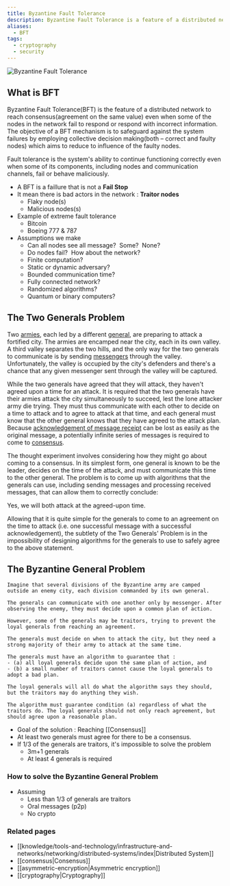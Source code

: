 ```yaml
---
title: Byzantine Fault Tolerance
description: Byzantine Fault Tolerance is a feature of a distributed network to reach consensus(agreement on the same value) even when some of the nodes in the network fail to respond or respond with incorrect information.
aliases:
  - BFT
tags:
  - cryptography
  - security
---
```


![Byzantine Fault Tolerance](https://www.youtube.com/embed/_e4wNoTV3Gw?list=PLOE1GTZ5ouRPbpTnrZ3Wqjamfwn_Q5Y9A)

## What is BFT
Byzantine Fault Tolerance(BFT) is the feature of a distributed network to reach consensus(agreement on the same value) even when some of the nodes in the network fail to respond or respond with incorrect information. The objective of a BFT mechanism is to safeguard against the system failures by employing collective decision making(both – correct and faulty nodes) which aims to reduce to influence of the faulty nodes.

Fault tolerance is the system's ability to continue functioning correctly even when some of its components, including nodes and communication channels, fail or behave maliciously.


- A BFT is a faillure that is not a **Fail Stop**
- It mean there is bad actors in the network : **Traitor nodes**
	- Flaky node(s)
	- Malicious nodes(s)
- Example of extreme fault tolerance
	- Bitcoin
	- Boeing 777 & 787
- Assumptions we make
	-   Can all nodes see all message?  Some?  None?
	-   Do nodes fail?  How about the network?
	-   Finite computation?
	-   Static or dynamic adversary?
	-   Bounded communication time?
	-   Fully connected network?
	-   Randomized algorithms?
	-   Quantum or binary computers?

## The Two Generals Problem
Two [armies](https://en.wikipedia.org/wiki/Army "Army"), each led by a different [general](https://en.wikipedia.org/wiki/General "General"), are preparing to attack a fortified city. The armies are encamped near the city, each in its own valley. A third valley separates the two hills, and the only way for the two generals to communicate is by sending [messengers](https://en.wikipedia.org/wiki/Runner_(war) "Runner (war)") through the valley. Unfortunately, the valley is occupied by the city's defenders and there's a chance that any given messenger sent through the valley will be captured.

While the two generals have agreed that they will attack, they haven't agreed upon a time for an attack. It is required that the two generals have their armies attack the city simultaneously to succeed, lest the lone attacker army die trying. They must thus communicate with each other to decide on a time to attack and to agree to attack at that time, and each general must know that the other general knows that they have agreed to the attack plan. Because [acknowledgement of message receipt](https://en.wikipedia.org/wiki/Acknowledgement_(data_networks) "Acknowledgement (data networks)") can be lost as easily as the original message, a potentially infinite series of messages is required to come to [consensus](https://en.wikipedia.org/wiki/Consensus_(computer_science) "Consensus (computer science)").

The thought experiment involves considering how they might go about coming to a consensus. In its simplest form, one general is known to be the leader, decides on the time of the attack, and must communicate this time to the other general. The problem is to come up with algorithms that the generals can use, including sending messages and processing received messages, that can allow them to correctly conclude:

Yes, we will both attack at the agreed-upon time.

Allowing that it is quite simple for the generals to come to an agreement on the time to attack (i.e. one successful message with a successful acknowledgement), the subtlety of the Two Generals' Problem is in the impossibility of designing algorithms for the generals to use to safely agree to the above statement.
## The Byzantine General Problem
	Imagine that several divisions of the Byzantine army are camped outside an enemy city, each division commanded by its own general. 
	
	The generals can communicate with one another only by messenger. After observing the enemy, they must decide upon a common plan of action. 
	
	However, some of the generals may be traitors, trying to prevent the loyal generals from reaching an agreement. 
	
	The generals must decide on when to attack the city, but they need a strong majority of their army to attack at the same time. 
	
	The generals must have an algorithm to guarantee that : 
	- (a) all loyal generals decide upon the same plan of action, and 
	- (b) a small number of traitors cannot cause the loyal generals to adopt a bad plan. 
	
	The loyal generals will all do what the algorithm says they should, but the traitors may do anything they wish. 
	
	The algorithm must guarantee condition (a) regardless of what the traitors do. The loyal generals should not only reach agreement, but should agree upon a reasonable plan.

- Goal of the solution : Reaching [[Consensus]]
- At least two generals must agree for there to be a consensus.
- If 1/3 of the generals are traitors, it's impossible to solve the problem
	- 3m+1 generals
	- At least 4 generals is required

### How to solve the Byzantine General Problem
- Assuming
	- Less than 1/3 of generals are traitors
	- Oral messages (p2p)
	- No crypto

### Related pages
- [[knowledge/tools-and-technology/infrastructure-and-networks/networking/distributed-systems/index|Distributed System]]
- [[consensus|Consensus]]
- [[asymmetric-encryption|Asymmetric encryption]]
- [[cryptography|Cryptography]]
